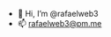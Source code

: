 - 👋 Hi, I’m @rafaelweb3
- 📫 rafaelweb3@pm.me

<!---
I'll update this on the future, promise!
--->

<!---
rafaelweb3/rafaelweb3 is a ✨ special ✨ repository because its `README.md` (this file) appears on your GitHub profile.
You can click the Preview link to take a look at your changes.
--->
